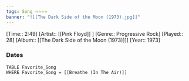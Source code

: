 ```yaml
---
tags: Song ⭐⭐⭐⭐ 
banner: "![[The Dark Side of the Moon (1973).jpg]]"
---
```

[Time:: 2:49]
[Artist:: [[Pink Floyd]] ]
[Genre:: Progressive Rock]
[Played:: 28]
[Album:: [[The Dark Side of the Moon (1973)]]]
[Year:: 1973]
### Dates
````dataview
TABLE Favorite_Song
WHERE Favorite_Song = [[Breathe (In The Air)]]
````